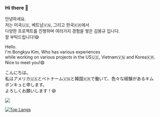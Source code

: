 ### Hi there 👋

안녕하세요.   
저는 미국🇺🇸, 베트남🇻🇳, 그리고 한국🇰🇷에서   
다양한 프로젝트를 진행하며 여러가지 경험을 쌓은 김봉규 입니다.   
잘 부탁드립니다!😄   
   
Hello.   
I'm Bongkyu Kim, Who has various experiences   
while working on various projects in the US🇺🇸, Vietnam🇻🇳 and Korea🇰🇷.   
Nice to meet you!😄   
   
こんにちは。   
私はアメリカ🇺🇸とベトナーム🇻🇳と韓国🇰🇷で働いて、色々な経験があるキムボンキュと申します。   
よろしくお願いします！😄   
   
<img src="https://img.shields.io/badge/-tanreen1%40gmail.com-4285F4?style=flat-square&logo=Gmail&logoColor=white">

[![Top Langs](https://github-readme-stats.vercel.app/api/top-langs/?username=Bnine)](https://github.com/Bnine/github-readme-stats)

<!--
**Bnine/Bnine** is a ✨ _special_ ✨ repository because its `README.md` (this file) appears on your GitHub profile.

Here are some ideas to get you started:

- 🔭 I’m currently working on ...
- 🌱 I’m currently learning ...
- 👯 I’m looking to collaborate on ...
- 🤔 I’m looking for help with ...
- 💬 Ask me about ...
- 📫 How to reach me: ...
- 😄 Pronouns: ...
- ⚡ Fun fact: ...
-->

